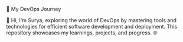 🚀 My DevOps Journey

👋 Hi, I'm Surya, exploring the world of DevOps by mastering tools and technologies for efficient software development and deployment. This repository showcases my learnings, projects, and progress. 🌐
